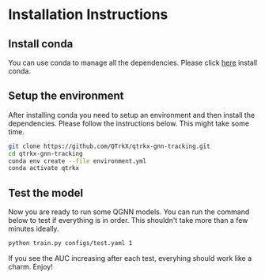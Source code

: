 # Installation Instructions

## Install conda
You can use conda to manage all the dependencies. Please click [here](https://conda.io/projects/conda/en/latest/user-guide/install/index.html) install conda.

## Setup the environment

After installing conda you need to setup an environment and then install
the dependencies. Please follow the instructions below. This might take some 
time.

```bash
git clone https://github.com/QTrkX/qtrkx-gnn-tracking.git
cd qtrkx-gnn-tracking
conda env create --file environment.yml
conda activate qtrkx
```

## Test the model

Now you are ready to run some QGNN models. You can run the command below to
test if everything is in order. This shouldn't take more than a few minutes
ideally. 

```bash
python train.py configs/test.yaml 1
```

If you see the AUC increasing after each test, everyhing should work like a charm. Enjoy!

